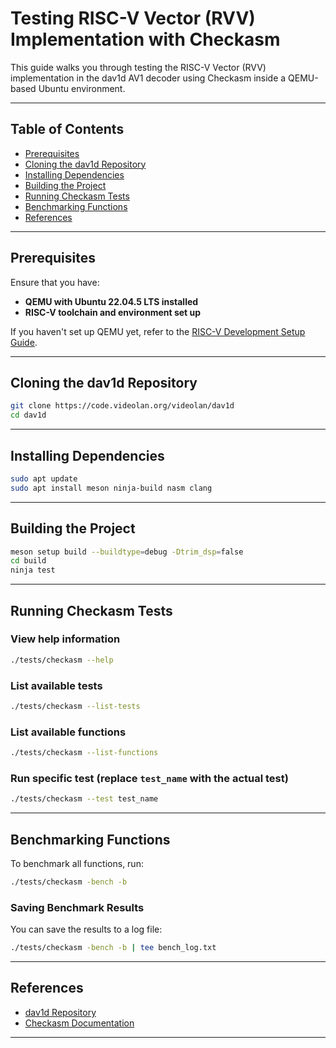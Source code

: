 # Testing RISC-V Vector (RVV) Implementation with Checkasm

This guide walks you through testing the RISC-V Vector (RVV) implementation in the dav1d AV1 decoder using Checkasm inside a QEMU-based Ubuntu environment.

---

## Table of Contents
- [Prerequisites](#prerequisites)
- [Cloning the dav1d Repository](#cloning-the-dav1d-repository)
- [Installing Dependencies](#installing-dependencies)
- [Building the Project](#building-the-project)
- [Running Checkasm Tests](#running-checkasm-tests)
- [Benchmarking Functions](#benchmarking-functions)
- [References](#references)

---

## Prerequisites
Ensure that you have:
- **QEMU with Ubuntu 22.04.5 LTS installed**
- **RISC-V toolchain and environment set up**

If you haven't set up QEMU yet, refer to the [RISC-V Development Setup Guide](../Riscv_Dev_Setup.md).

---

## Cloning the dav1d Repository
```sh
git clone https://code.videolan.org/videolan/dav1d
cd dav1d
```

---

## Installing Dependencies
```sh
sudo apt update
sudo apt install meson ninja-build nasm clang
```

---

## Building the Project
```sh
meson setup build --buildtype=debug -Dtrim_dsp=false
cd build
ninja test
```

---

## Running Checkasm Tests
### View help information
```sh
./tests/checkasm --help
```

### List available tests
```sh
./tests/checkasm --list-tests
```

### List available functions
```sh
./tests/checkasm --list-functions
```

### Run specific test (replace `test_name` with the actual test)
```sh
./tests/checkasm --test test_name
```

---

## Benchmarking Functions
To benchmark all functions, run:
```sh
./tests/checkasm -bench -b
```

### Saving Benchmark Results
You can save the results to a log file:
```sh
./tests/checkasm -bench -b | tee bench_log.txt
```

---

## References
- [dav1d Repository](https://code.videolan.org/videolan/dav1d)
- [Checkasm Documentation](https://code.videolan.org/videolan/dav1d/-/blob/master/tests/checkasm.c)

---
